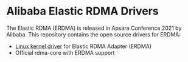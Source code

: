 # Alibaba Elastic RDMA Drivers

The Elastic RDMA (ERDMA) is released in Apsara Conference 2021 by Alibaba.
This repository contains the open source drivers for ERDMA:

* [Linux kernel driver](./kernel/) for Elastic RDMA Adapter (ERDMA)
* Official rdma-core with ERDMA support
